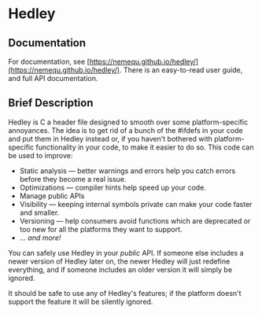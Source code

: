 # Hedley

## Documentation

For documentation, see [https://nemequ.github.io/hedley/](https://nemequ.github.io/hedley/).
There is an easy-to-read user guide, and full API documentation.

## Brief Description

Hedley is C a header file designed to smooth over some
platform-specific annoyances.  The idea is to get rid of a bunch of
the #ifdefs in your code and put them in Hedley instead or, if you
haven't bothered with platform-specific functionality in your code, to
make it easier to do so.  This code can be used to improve:

 * Static analysis — better warnings and errors help you catch errors
   before they become a real issue.
 * Optimizations — compiler hints help speed up your code.
 * Manage public APIs
  * Visibility — keeping internal symbols private can make your code
    faster and smaller.
  * Versioning — help consumers avoid functions which are deprecated
    or too new for all the platforms they want to support.
 * *… and more!*

You can safely use Hedley in your *public* API.  If someone else
includes a newer version of Hedley later on, the newer Hedley will
just redefine everything, and if someone includes an older version it
will simply be ignored.

It should be safe to use any of Hedley's features; if the platform
doesn't support the feature it will be silently ignored.
